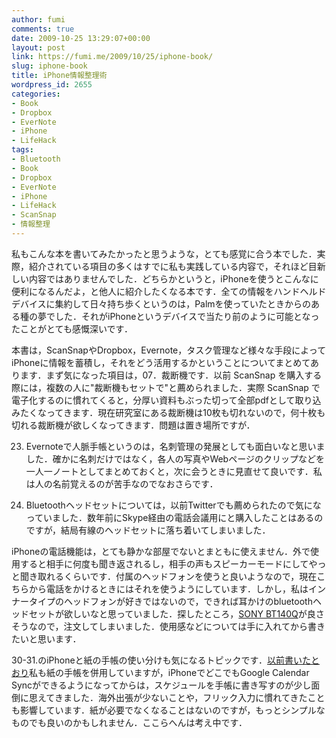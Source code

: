 ```yaml
---
author: fumi
comments: true
date: 2009-10-25 13:29:07+00:00
layout: post
link: https://fumi.me/2009/10/25/iphone-book/
slug: iphone-book
title: iPhone情報整理術
wordpress_id: 2655
categories:
- Book
- Dropbox
- EverNote
- iPhone
- LifeHack
tags:
- Bluetooth
- Book
- Dropbox
- EverNote
- iPhone
- LifeHack
- ScanSnap
- 情報整理
---
```


私もこんな本を書いてみたかったと思うような，とても感覚に合う本でした．実際，紹介されている項目の多くはすでに私も実践している内容で，それほど目新しい内容ではありませんでした．どちらかというと，iPhoneを使うとこんなに便利になるんだよ，と他人に紹介したくなる本です．全ての情報をハンドヘルドデバイスに集約して日々持ち歩くというのは，Palmを使っていたときからのある種の夢でした．それがiPhoneというデバイスで当たり前のように可能となったことがとても感慨深いです．

本書は，ScanSnapやDropbox，Evernote，タスク管理など様々な手段によってiPhoneに情報を蓄積し，それをどう活用するかということについてまとめてあります．まず気になった項目は，07．裁断機です．以前 ScanSnap を購入する際には，複数の人に"裁断機もセットで"と薦められました．実際 ScanSnap で 電子化するのに慣れてくると，分厚い資料もぶった切って全部pdfとして取り込みたくなってきます．現在研究室にある裁断機は10枚も切れないので，何十枚も切れる裁断機が欲しくなってきます．問題は置き場所ですが．


23. Evernoteで人脈手帳というのは，名刺管理の発展としても面白いなと思いました．確かに名刺だけではなく，各人の写真やWebページのクリップなどを一人一ノートとしてまとめておくと，次に会うときに見直せて良いです．私は人の名前覚えるのが苦手なのでなおさらです．

29. Bluetoothヘッドセットについては，以前Twitterでも薦められたので気になっていました．数年前にSkype経由の電話会議用にと購入したことはあるのですが，結局有線のヘッドセットに落ち着いてしまいました．

iPhoneの電話機能は，とても静かな部屋でないとまともに使えません．外で使用すると相手に何度も聞き返されるし，相手の声もスピーカーモードにしてやっと聞き取れるくらいです．付属のヘッドフォンを使うと良いようなので，現在こちらから電話をかけるときにはそれを使うようにしています．しかし，私はインナータイプのヘッドフォンが好きではないので，できれば耳かけのbluetoothヘッドセットが欲しいなと思っていました．探したところ，[SONY BT140Q](http://www.amazon.co.jp/SONY-%E3%83%AF%E3%82%A4%E3%83%A4%E3%83%AC%E3%82%B9%E3%82%B9%E3%83%86%E3%83%AC%E3%82%AA%E3%83%98%E3%83%83%E3%83%89%E3%82%BB%E3%83%83%E3%83%88-BT140Q-%E3%83%96%E3%83%A9%E3%83%83%E3%82%AF-DR-BT140Q/dp/B001BAHNTE%3FSubscriptionId%3DAKIAIAILLLDE7T4Q5BMQ%26tag%3Dtorrydiary-22%26linkCode%3Dxm2%26camp%3D2025%26creative%3D165953%26creativeASIN%3DB001BAHNTE)が良さそうなので，注文してしまいました．使用感などについては手に入れてから書きたいと思います．

30-31.のiPhoneと紙の手帳の使い分けも気になるトピックです．[以前書いたとおり](http://fumi.me/2009/01/08/notebook/)私も紙の手帳を併用していますが，iPhoneでどこでもGoogle Calendar Syncができるようになってからは，スケジュールを手帳に書き写すのが少し面倒に思えてきました．海外出張が少ないことや，フリック入力に慣れてきたことも影響しています．紙が必要でなくなることはないのですが，もっとシンプルなものでも良いのかもしれません．ここらへんは考え中です．
